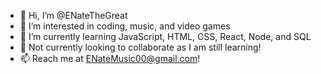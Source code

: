 - 👋 Hi, I’m @ENateTheGreat
- 👀 I’m interested in coding, music, and video games
- 🌱 I’m currently learning JavaScript, HTML, CSS, React, Node, and SQL
- 💞️ Not currently looking to collaborate as I am still learning!
- 📫 Reach me at ENateMusic00@gmail.com!

<!---
ENateTheGreat/ENateTheGreat is a ✨ special ✨ repository because its `README.md` (this file) appears on your GitHub profile.
You can click the Preview link to take a look at your changes.
--->
